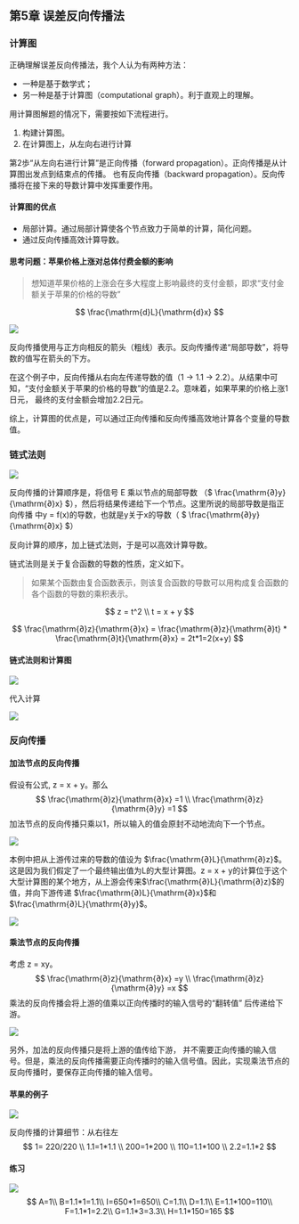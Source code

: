 ## 第5章 误差反向传播法

### 计算图
正确理解误差反向传播法，我个人认为有两种方法：
- 一种是基于数学式；
- 另一种是基于计算图（computational graph）。利于直观上的理解。

用计算图解题的情况下，需要按如下流程进行。
1. 构建计算图。
2. 在计算图上，从左向右进行计算

第2歩“从左向右进行计算”是正向传播（forward propagation）。正向传播是从计算图出发点到结束点的传播。
也有反向传播（backward propagation）。反向传播将在接下来的导数计算中发挥重要作用。

#### 计算图的优点
- 局部计算。通过局部计算使各个节点致力于简单的计算，简化问题。
- 通过反向传播高效计算导数。

#### 思考问题：苹果价格上涨对总体付费金额的影响
> 想知道苹果价格的上涨会在多大程度上影响最终的支付金额，即求“支付金额关于苹果的价格的导数”

$$
\frac{\mathrm{d}L}{\mathrm{d}x}
$$

![](./images/backward-propagation-demo.png)

反向传播使用与正方向相反的箭头（粗线）表示。反向传播传递“局部导数”，将导数的值写在箭头的下方。

在这个例子中，反向传播从右向左传递导数的值（1 → 1.1 → 2.2）。从结果中可知，“支付金额关于苹果的价格的导数”的值是2.2。意味着，如果苹果的价格上涨1日元，
最终的支付金额会增加2.2日元。

综上，计算图的优点是，可以通过正向传播和反向传播高效地计算各个变量的导数值。

### 链式法则

![](./images/backward-propagation-compute-order.png)

反向传播的计算顺序是，将信号 E 乘以节点的局部导数
（$ \frac{\mathrm{∂}y}{\mathrm{∂}x} $），然后将结果传递给下一个节点。这里所说的局部导数是指正向传播
中y = f(x)的导数，也就是y关于x的导数（ $ \frac{\mathrm{∂}y}{\mathrm{∂}x} $）

反向计算的顺序，加上链式法则，于是可以高效计算导数。

链式法则是关于复合函数的导数的性质，定义如下。

> 如果某个函数由复合函数表示，则该复合函数的导数可以用构成复合函数的各个函数的导数的乘积表示。

$$
z = t^2
\\
t = x + y
$$

$$
 \frac{\mathrm{∂}z}{\mathrm{∂}x} =
 \frac{\mathrm{∂}z}{\mathrm{∂}t} *
 \frac{\mathrm{∂}t}{\mathrm{∂}x} =
2t*1=2(x+y)
$$

#### 链式法则和计算图

![](./images/backward-propagation-and-compute-graph.png)

代入计算

![](./images/backward-propagation-and-compute-graph-result.png)

### 反向传播

#### 加法节点的反向传播

假设有公式, z = x + y。那么
$$
\frac{\mathrm{∂}z}{\mathrm{∂}x} =1
\\
 \frac{\mathrm{∂}z}{\mathrm{∂}y} =1
$$
加法节点的反向传播只乘以1，所以输入的值会原封不动地流向下一个节点。

![](./images/backward-propagation-add-operation.png)

本例中把从上游传过来的导数的值设为
$\frac{\mathrm{∂}L}{\mathrm{∂}z}$。这是因为我们假定了一个最终输出值为L的大型计算图。z = x + y的计算位于这个大型计算图的某个地方，从上游会传来$\frac{\mathrm{∂}L}{\mathrm{∂}z}$的值，并向下游传递
$\frac{\mathrm{∂}L}{\mathrm{∂}x}$和
$\frac{\mathrm{∂}L}{\mathrm{∂}y}$。

![](./images/backward-propagation-in-partial.png)

#### 乘法节点的反向传播

考虑 z = xy。
$$
 \frac{\mathrm{∂}z}{\mathrm{∂}x} =y
\\
 \frac{\mathrm{∂}z}{\mathrm{∂}y} =x
$$
乘法的反向传播会将上游的值乘以正向传播时的输入信号的“翻转值”
后传递给下游。

![](./images/backward-propagation-multiply-operation.png)

另外，加法的反向传播只是将上游的值传给下游，
并不需要正向传播的输入信号。但是，乘法的反向传播需要正向传播时的输入信号值。因此，实现乘法节点的反向传播时，要保存正向传播的输入信号。

#### 苹果的例子

![](./images/backward-propagation-apple-demo.png)

反向传播的计算细节：从右往左
$$
1= 220/220
\\
1.1=1*1.1
\\
200=1*200
\\
110=1.1*100
\\
2.2=1.1*2
$$

#### 练习

![](images/backward-propagation-pratice.png)
$$
A=1\\
B=1.1*1=1.1\\
I=650*1=650\\
C=1.1\\
D=1.1\\
E=1.1*100=110\\
F=1.1*1=2.2\\
G=1.1*3=3.3\\
H=1.1*150=165
$$
